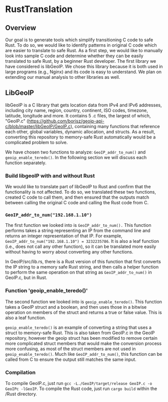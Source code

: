 # RustTranslation

## Overview
Our goal is to generate tools which simplify transitioning C code to safe Rust.
To do so, we would like to identify patterns in original C code which are easier to translate to safe Rust.
As a first step, we would like to manually look into sample C code and determine whether they can be easily translated to safe Rust, by a beginner Rust developer.
The first library we have considered is libGeoIP. We chose this library because it is both used in large programs (e.g., Nginx) and its code is easy to understand.
We plan on extending our manual analysis to other libraries as well.

## LibGeoIP
libGeoIP is a C library that gets location data from IPv4 and IPv6 addresses, including city name, region, country, continent, ISO codes, timezone, latitude, longitude and more. It contains 5 .c files, the largest of which, "GeoIP.c" (https://github.com/borisz/geoip-api-c/blob/master/libGeoIP/GeoIP.c), containing many functions that reference each other, global variables, dynamic allocation, and structs. As a result, converting this repository to memory-safe Rust automatically would be a complicated problem to solve.

We have chosen two functions to analyze: `GeoIP_addr_to_num()` and `geoip_enable_teredo()`. In the following section we will discuss each function separately.

### Build libgeoIP with and without Rust
We would like to translate part of libGeoIP to Rust and confirm that the functionality is not affected.
To do so, we translated these two functions, created C code to call them, and then ensured that the outputs match between calling the original C code and calling the Rust code from C.

### `GeoIP_addr_to_num("192.168.1.10")`
The first function we looked into is `GeoIP_addr_to_num().`
This function performs takes a string representing an IP from the command line and returns an integer representation of that IP. For example, `GeoIP_addr_to_num("192.168.1.10") = 3232235786`. It is also a leaf function (i.e., does not call any other function), so it can be translated more easily without having to worry about converting any other functions.

In GeoIP/src/lib.rs, there is a Rust version of this function that first converts the IP string to a memory safe Rust string, and then calls a helper function to perform the same operation on that string as `GeoIP_addr_to_num()` in GeoIP.c, but in Rust.


### Function 'geoip_enable_teredo()'
The second function we looked into is `geoip_enable_teredo()`. This function takes a GeoIP struct and a boolean, and then uses those in a bitwise operation on members of the struct and returns a true or false value. This is also a leaf function.

`geoip_enable_teredo()` is an example of converting a string that uses a struct to memory-safe Rust. This is also taken from GeoIP.c in the GeoIP repository, however the geoip struct has been modified to remove certain more complicated struct members that would make the conversion process more confusing, as most of the struct members are not used in `geoip_enable_teredo()`. Much like `GeoIP_addr_to_num()`, this function can be called from C to ensure the output still matches the same input.

### Compilation
To compile GeoIP.c, just run `gcc -L./GeoIP/target/release GeoIP.c -o GeoIPc -lGeoIP`. To compile the Rust code, just run `cargo build` within the /Rust directory.
